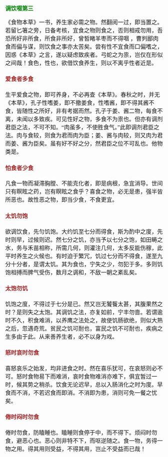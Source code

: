 <style type="text/css">
    h3{color:green;}
    h4{color:brown;}
    *{font-family: "楷体";font-size: 18px;}
    .markdown-body blockquote{color:#d11;}
    green{color:green;}
    greenbold{color:green;font-weight: bold}
    blue{color:blue;}
    red{color:red;}
    redbold{color:red;font-weight: bold}
    cyan{color:cyan;}
    purple{color:purple;}
    .bold{font-weight: bold;}
    .eightteen{font-size:18px;}
    .twenty{font-size:20px;}
</style>
### 调饮啜第三


《食物本草》一书，养生家必需之物。然翻阅一过，即当置之。若留匕箸之旁，日备考核，宜食之物则食之，否则相戒勿用，吾恐所好非所食，所食非所好，曾皙睹羊枣而不得咽 ，曹刿鄙肉食而偏与谋，则饮食之事亦太苦矣。尝有性不宜食而口偏嗜之，因惑《本草》之言，遂以疑虑致疾者。弓蛇之为祟，岂仅在形似之间哉！食色，性也，欲借饮食养生，则以不离乎性者近是。





#### 爱食者多食


生平爱食之物，即可养身，不必再查《本草》。春秋之时，并无《本草》，孔子性嗜姜，即不撤姜食，性嗜酱，即不得其酱不食，皆随性之所好，非有考据而然。孔子于姜、酱二物，每食不离，未闻以多致疾。可见性好之物，多食不为祟也。但亦有调剂君臣之法，不可不知。“肉虽多，不使胜食气。”此即调剂君臣之法。肉与食较，则食为君而肉为臣；姜、酱与肉较，则又肉为君而姜、酱为臣矣。虽有好不好之分，然君臣之位不可乱也。他物类是。





#### 怕食者少食


凡食一物而凝滞胸膛、不能克化者，即是病根，急宜消导。世间只有瞑眩之药，岂有瞑眩之食乎？喜食之物，必无是患，强半皆所恶也。故性恶之物，即当少食，不食更宜。





#### 太饥勿饱


欲调饮食，先匀饥饱。大约饥至七分而得食，斯为酌中之度，先时则早，过候则迟。然七分之饥，亦当予以七分之饱，如田畴之水，务与禾苗相称，所需几何，则灌注几何，太多反能伤稼，此平时养生之火候也。有时迫于繁冗，饥过七分而不得食，遂至九分十分者，是谓太饥。其为食也，宁失之少，勿犯于多。多则饥饱相搏而脾气受伤，数月之调和，不敌一朝之紊乱矣。





#### 太饱勿饥


饥饱之度，不得过于七分是已。然又岂无饕餮太甚，其腹果然之时？是则失之太饱。其调饥之法，亦复如前，宁丰勿啬。若谓逾时不久，积食难消，以养鹰之法处之，故使饥肠欲绝，则似大熟之后，忽遇奇荒。贫民之饥可耐也，富民之饥不可耐也，疾病之生多由于此。从来善养生者，必不以身为戏。





#### 怒时哀时勿食


喜怒哀乐之始发，均非进食之时。然在喜乐犹可，在哀怒则必不可。怒时食物易下而难消，哀时食物难消亦难下，俱宜暂过一时，候其势之稍杀。饮食无论迟早，总以入肠消化之时为度。早食而不消，不若迟食而即消。不消即为患，消则可免一餐之忧矣。





#### 倦时闷时勿食


倦时勿食，防瞌睡也。瞌睡则食停于中，而不得下。烦闷时勿食，避恶心也。恶心则非特不下，而呕逆随之。食一物，务得一物之用。得其用则受益，不得其用，岂止不受益而已哉！





